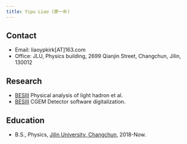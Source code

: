 ```yaml
---
title: Yipu Liao (廖一朴)
---
```


## Contact
- Email: liaoypkirk[AT]163.com
- Office: JLU, Physics building, 2699 Qianjin Street, Changchun, Jilin, 130012

## Research
- [BESIII](http://bes3.ihep.ac.cn)  Physical analysis of light hadron et al.
- [BESIII](http://bes3.ihep.ac.cn)  CGEM Detector software digitalization.

## Education
- B.S., Physics, [Jilin University, Changchun](http://www.usc.edu.cn/), 2018-Now.
